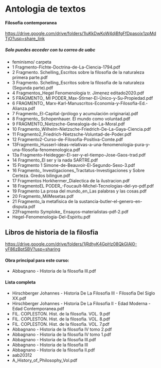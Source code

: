 # Antologia de textos
#### Filosofia contemporanea
https://drive.google.com/drive/folders/1luKkDwKoW4djBfgFfDpasoix1zpMdTjO?usp=share_link

##### Solo puedes acceder con tu correo de uabc

* feminismo/ carpeta
* 1 Fragmento-Fichte-Doctrina-de-La-Ciencia-1794.pdf
* 2 Fragmento. Schelling_Escritos sobre la filosofia de la naturaleza primera parte.pdf
* 3 Fragmento. Schelling_Escritos sobre la filosofia de la naturaleza (Segunda parte).pdf
* 4 Fragmentos_Hegel Fenomenologia  tr. Jimenez editado2020.pdf
* 5 FRAGMENTO_ MI PODER_Max-Stirner-El-Único-y-Su-Propiedad.pdf
* 6 FRAGMENTO_ Marx-Karl-Manuscritos-Economía-y-Filosofía-Ed.-Alianza.pdf
* 7 Fragmento_El-Capital-(prólogo y acumulación originaria).pdf
* 8 Fragmento_ Schopenhauer. El mundo como voluntad.pdf
* 9 FRAGMENTO_Nietzsche-Genealogia-de-La-Moral.pdf
* 10 Fragmento_Wilhelm-Nietzsche-Friedrich-De-La-Gaya-Ciencia.pdf
* 11 Fragmento2_Friedrich-Nietzsche-Voluntad-de-Poder.pdf
* 12 Fragmento2-Curso-de-Filosofia-Positiva-Comte.pdf
* 13Fragmento_Husserl-ideas-relativas-a-una-fenomenologia-pura-y-una-filosofia-fenomenologica.pdf
* 13a Fragmento-Heidegger-El-ser-y-el-tiempo-Jose-Gaos-trad.pdf
* 14 Fragmento_El ser y la nada SARTRE.pdf
* 15 Fragmento 1 Simone-de-Beauvoir-El-Segundo-Sexo-3.pdf
* 16 Fragmento_ Investigaciones_Tractatus-Investigaciones y Sobre Certeza. Gredos bilingue.pdf
* 17 Fragmentos Horkhermer_Dialectica de la ilustracion.pdf
* 18 FragmentoEL PODER_-Foucault-Michel-Tecnologias-del-yo-pdf.pdf
* 19 Fragmento La prosa del mundo_en_Las  palabras y las cosas.pdf
* 20 Fragmento_MilMesetas.pdf
* 21 Fragmento_la metafisica de la sustancia-butler-el-genero-en-disputa.pdf
* 22Fragmento Symploke_ Ensayos-materialistas-pdf-2.pdf
* Hegel-Fenomenologia-Del-Espiritu.pdf


## Libros de historia de la filosfia
https://drive.google.com/drive/folders/1jRdhyK4GpHz08QkGIAl0-yF86zBptSBV?usp=sharing

#### Obra principal para este curso:
* Abbagnano - Historia de la filosofia III.pdf

#### Lista completa
* Hirschberger Johannes - Historia De La Filosofia III - Filosofia Del Siglo XX.pdf
* Hirschberger Johannes - Historia De La Filosofia II - Edad Moderna - Edad Contemporanea.pdf
* FIL. COPLESTON. Hist. de la filosofía. VOL. 9.pdf
* FIL. COPLESTON. Hist. de la filosofía. VOL. 8.pdf
* FIL. COPLESTON. Hist. de la filosofía. VOL. 7.pdf
* Abbagnano - Historia de la filosofia IV tomo 2.pdf
* Abbagnano - Historia de la filosofia IV tomo 1.pdf
* Abbagnano - Historia de la filosofia III.pdf
* Abbagnano - Historia de la filosofia III
* Abbagnano - Historia de la filosofia II.pdf
* aab20312
* A_History_of_Philosophy_Vol.pdf